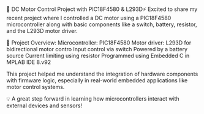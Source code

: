 🔧 DC Motor Control Project with PIC18F4580 & L293D⚡
Excited to share my recent project where I controlled a DC motor using a PIC18F4580 microcontroller along with basic components like a switch, battery, resistor, and the L293D motor driver.

🔹 Project Overview:
Microcontroller: PIC18F4580
Motor driver: L293D for bidirectional motor contro Input control via switch
Powered by a battery source Current limiting using resistor
Programmed using Embedded C in MPLAB IDE 8.v92

This project helped me understand the integration of hardware components with firmware logic, especially in real-world embedded applications like motor control systems.

💡 A great step forward in learning how microcontrollers interact with external devices and sensors!
